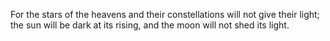 For the stars of the heavens and their constellations will not give their light; the sun will be dark at its rising, and the moon will not shed its light.
